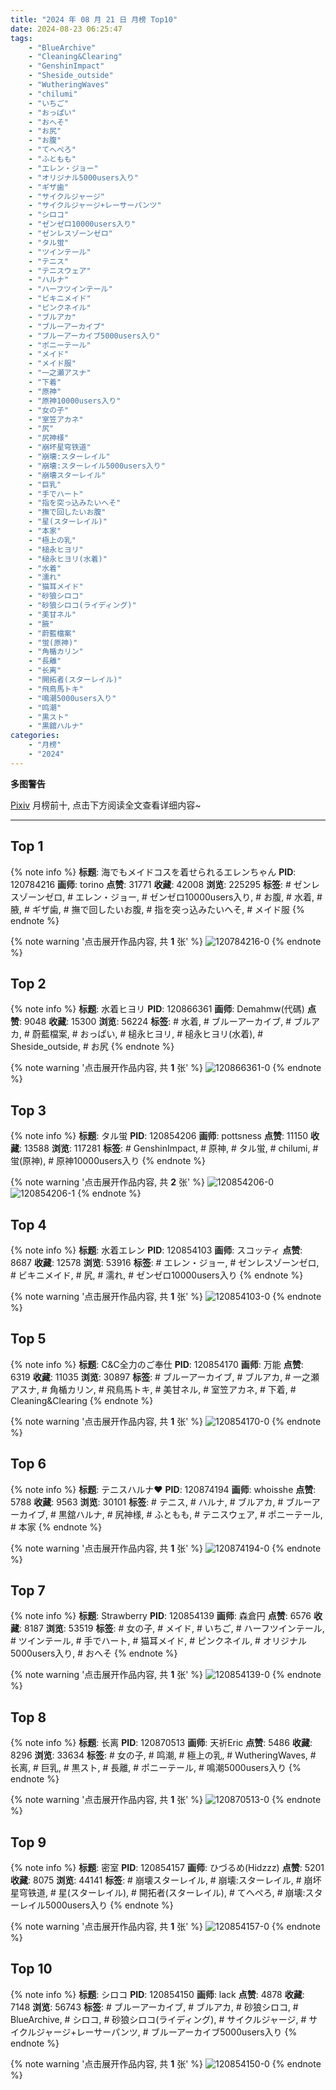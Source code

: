 ```yaml
---
title: "2024 年 08 月 21 日 月榜 Top10"
date: 2024-08-23 06:25:47
tags:
    - "BlueArchive"
    - "Cleaning&Clearing"
    - "GenshinImpact"
    - "Sheside_outside"
    - "WutheringWaves"
    - "chilumi"
    - "いちご"
    - "おっぱい"
    - "おへそ"
    - "お尻"
    - "お腹"
    - "てへぺろ"
    - "ふともも"
    - "エレン・ジョー"
    - "オリジナル5000users入り"
    - "ギザ歯"
    - "サイクルジャージ"
    - "サイクルジャージ+レーサーパンツ"
    - "シロコ"
    - "ゼンゼロ10000users入り"
    - "ゼンレスゾーンゼロ"
    - "タル蛍"
    - "ツインテール"
    - "テニス"
    - "テニスウェア"
    - "ハルナ"
    - "ハーフツインテール"
    - "ビキニメイド"
    - "ピンクネイル"
    - "ブルアカ"
    - "ブルーアーカイブ"
    - "ブルーアーカイブ5000users入り"
    - "ポニーテール"
    - "メイド"
    - "メイド服"
    - "一之瀬アスナ"
    - "下着"
    - "原神"
    - "原神10000users入り"
    - "女の子"
    - "室笠アカネ"
    - "尻"
    - "尻神様"
    - "崩坏星穹铁道"
    - "崩壊:スターレイル"
    - "崩壊:スターレイル5000users入り"
    - "崩壊スターレイル"
    - "巨乳"
    - "手でハート"
    - "指を突っ込みたいへそ"
    - "撫で回したいお腹"
    - "星(スターレイル)"
    - "本家"
    - "極上の乳"
    - "槌永ヒヨリ"
    - "槌永ヒヨリ(水着)"
    - "水着"
    - "濡れ"
    - "猫耳メイド"
    - "砂狼シロコ"
    - "砂狼シロコ(ライディング)"
    - "美甘ネル"
    - "腋"
    - "蔚藍檔案"
    - "蛍(原神)"
    - "角楯カリン"
    - "長離"
    - "长离"
    - "開拓者(スターレイル)"
    - "飛鳥馬トキ"
    - "鳴潮5000users入り"
    - "鸣潮"
    - "黒スト"
    - "黒舘ハルナ"
categories:
    - "月榜"
    - "2024"
---
```


<i class="fa fa-triangle-exclamation"></i>**多图警告**<i class="fa fa-triangle-exclamation"></i>

[Pixiv](https://www.pixiv.net/) 月榜前十, 点击下方阅读全文查看详细内容~

<!-- more -->

---

## Top 1

{% note info %}
**标题**: 海でもメイドコスを着せられるエレンちゃん
**PID**: 120784216 **画师**: torino
**点赞**: 31771 **收藏**: 42008 **浏览**: 225295
**标签**: # ゼンレスゾーンゼロ, # エレン・ジョー, # ゼンゼロ10000users入り, # お腹, # 水着, # 腋, # ギザ歯, # 撫で回したいお腹, # 指を突っ込みたいへそ, # メイド服
{% endnote %}

{% note warning '点击展开作品内容, 共 **1** 张' %}
![120784216-0](https://i.pixiv.re/img-original/img/2024/07/23/00/00/25/120784216_p0.jpg)
{% endnote %}

## Top 2

{% note info %}
**标题**: 水着ヒヨリ
**PID**: 120866361 **画师**: Demahmw(代碼)
**点赞**: 9048 **收藏**: 15300 **浏览**: 56224
**标签**: # 水着, # ブルーアーカイブ, # ブルアカ, # 蔚藍檔案, # おっぱい, # 槌永ヒヨリ, # 槌永ヒヨリ(水着), # Sheside_outside, # お尻
{% endnote %}

{% note warning '点击展开作品内容, 共 **1** 张' %}
![120866361-0](https://i.pixiv.re/img-original/img/2024/07/25/13/18/42/120866361_p0.jpg)
{% endnote %}

## Top 3

{% note info %}
**标题**: タル蛍
**PID**: 120854206 **画师**: pottsness
**点赞**: 11150 **收藏**: 13588 **浏览**: 117281
**标签**: # GenshinImpact, # 原神, # タル蛍, # chilumi, # 蛍(原神), # 原神10000users入り
{% endnote %}

{% note warning '点击展开作品内容, 共 **2** 张' %}
![120854206-0](https://i.pixiv.re/img-original/img/2024/07/25/01/29/51/120854206_p0.jpg)
![120854206-1](https://i.pixiv.re/img-original/img/2024/07/25/01/29/51/120854206_p1.jpg)
{% endnote %}

## Top 4

{% note info %}
**标题**: 水着エレン
**PID**: 120854103 **画师**: スコッティ
**点赞**: 8687 **收藏**: 12578 **浏览**: 53916
**标签**: # エレン・ジョー, # ゼンレスゾーンゼロ, # ビキニメイド, # 尻, # 濡れ, # ゼンゼロ10000users入り
{% endnote %}

{% note warning '点击展开作品内容, 共 **1** 张' %}
![120854103-0](https://i.pixiv.re/img-original/img/2024/07/25/00/00/19/120854103_p0.jpg)
{% endnote %}

## Top 5

{% note info %}
**标题**: C&C全力のご奉仕
**PID**: 120854170 **画师**: 万能
**点赞**: 6319 **收藏**: 11035 **浏览**: 30897
**标签**: # ブルーアーカイブ, # ブルアカ, # 一之瀬アスナ, # 角楯カリン, # 飛鳥馬トキ, # 美甘ネル, # 室笠アカネ, # 下着, # Cleaning&Clearing
{% endnote %}

{% note warning '点击展开作品内容, 共 **1** 张' %}
![120854170-0](https://i.pixiv.re/img-original/img/2024/07/25/00/00/34/120854170_p0.png)
{% endnote %}

## Top 6

{% note info %}
**标题**: テニスハルナ♥
**PID**: 120874194 **画师**: whoisshe
**点赞**: 5788 **收藏**: 9563 **浏览**: 30101
**标签**: # テニス, # ハルナ, # ブルアカ, # ブルーアーカイブ, # 黒舘ハルナ, # 尻神様, # ふともも, # テニスウェア, # ポニーテール, # 本家
{% endnote %}

{% note warning '点击展开作品内容, 共 **1** 张' %}
![120874194-0](https://i.pixiv.re/img-original/img/2024/07/25/19/58/45/120874194_p0.png)
{% endnote %}

## Top 7

{% note info %}
**标题**: Strawberry
**PID**: 120854139 **画师**: 森倉円
**点赞**: 6576 **收藏**: 8187 **浏览**: 53519
**标签**: # 女の子, # メイド, # いちご, # ハーフツインテール, # ツインテール, # 手でハート, # 猫耳メイド, # ピンクネイル, # オリジナル5000users入り, # おへそ
{% endnote %}

{% note warning '点击展开作品内容, 共 **1** 张' %}
![120854139-0](https://i.pixiv.re/img-original/img/2024/07/25/00/00/27/120854139_p0.jpg)
{% endnote %}

## Top 8

{% note info %}
**标题**: 长离
**PID**: 120870513 **画师**: 天祈Eric
**点赞**: 5486 **收藏**: 8296 **浏览**: 33634
**标签**: # 女の子, # 鸣潮, # 極上の乳, # WutheringWaves, # 长离, # 巨乳, # 黒スト, # 長離, # ポニーテール, # 鳴潮5000users入り
{% endnote %}

{% note warning '点击展开作品内容, 共 **1** 张' %}
![120870513-0](https://i.pixiv.re/img-original/img/2024/07/25/17/30/01/120870513_p0.jpg)
{% endnote %}

## Top 9

{% note info %}
**标题**: 密室
**PID**: 120854157 **画师**: ひづるめ(Hidzzz)
**点赞**: 5201 **收藏**: 8075 **浏览**: 44141
**标签**: # 崩壊スターレイル, # 崩壊:スターレイル, # 崩坏星穹铁道, # 星(スターレイル), # 開拓者(スターレイル), # てへぺろ, # 崩壊:スターレイル5000users入り
{% endnote %}

{% note warning '点击展开作品内容, 共 **1** 张' %}
![120854157-0](https://i.pixiv.re/img-original/img/2024/07/25/00/00/31/120854157_p0.jpg)
{% endnote %}

## Top 10

{% note info %}
**标题**: シロコ
**PID**: 120854150 **画师**: lack
**点赞**: 4878 **收藏**: 7148 **浏览**: 56743
**标签**: # ブルーアーカイブ, # ブルアカ, # 砂狼シロコ, # BlueArchive, # シロコ, # 砂狼シロコ(ライディング), # サイクルジャージ, # サイクルジャージ+レーサーパンツ, # ブルーアーカイブ5000users入り
{% endnote %}

{% note warning '点击展开作品内容, 共 **1** 张' %}
![120854150-0](https://i.pixiv.re/img-original/img/2024/07/25/00/00/29/120854150_p0.png)
{% endnote %}
